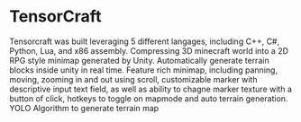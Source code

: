 # TensorCraft
Tensorcraft was built leveraging 5 different langages, including C++, C#, Python, Lua, and x86 assembly.
Compressing 3D minecraft world into a 2D RPG style minimap generated by Unity. Automatically generate terrain blocks inside unity in real time. 
Feature rich minimap, including panning, moving, zooming in and out using scroll, customizable marker with descriptive input text field, as well as ability to chagne marker texture with a button of click, hotkeys to toggle on mapmode and auto terrain generation.
YOLO Algorithm to generate terrain map
